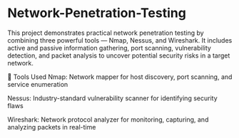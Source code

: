# Network-Penetration-Testing
This project demonstrates practical network penetration testing by combining three powerful tools — Nmap, Nessus, and Wireshark. It includes active and passive information gathering, port scanning, vulnerability detection, and packet analysis to uncover potential security risks in a target network.

🔧 Tools Used
Nmap: Network mapper for host discovery, port scanning, and service enumeration

Nessus: Industry-standard vulnerability scanner for identifying security flaws

Wireshark: Network protocol analyzer for monitoring, capturing, and analyzing packets in real-time
